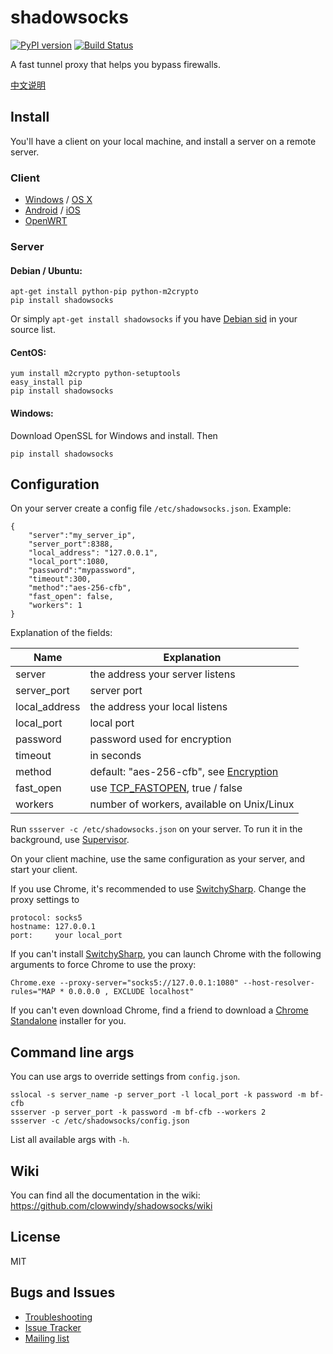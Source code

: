 shadowsocks
===========

[![PyPI version]][PyPI] [![Build Status]][Travis CI] 

A fast tunnel proxy that helps you bypass firewalls.

[中文说明][Chinese Readme]

Install
-------

You'll have a client on your local machine, and install a server on a
remote server.

### Client

* [Windows] / [OS X]
* [Android] / [iOS]
* [OpenWRT]

### Server

#### Debian / Ubuntu:

    apt-get install python-pip python-m2crypto
    pip install shadowsocks

Or simply `apt-get install shadowsocks` if you have [Debian sid] in your
source list.

#### CentOS:

    yum install m2crypto python-setuptools
    easy_install pip
    pip install shadowsocks

#### Windows:

Download OpenSSL for Windows and install. Then

    pip install shadowsocks

Configuration
-------------

On your server create a config file `/etc/shadowsocks.json`.
Example:

    {
        "server":"my_server_ip",
        "server_port":8388,
        "local_address": "127.0.0.1",
        "local_port":1080,
        "password":"mypassword",
        "timeout":300,
        "method":"aes-256-cfb",
        "fast_open": false,
        "workers": 1
    }

Explanation of the fields:

| Name          | Explanation                                     |
| ------------- | ----------------------------------------------- |
| server        | the address your server listens                 |
| server_port   | server port                                     |
| local_address | the address your local listens                  |
| local_port    | local port                                      |
| password      | password used for encryption                    |
| timeout       | in seconds                                      |
| method        | default: "aes-256-cfb", see [Encryption]        |
| fast_open     | use [TCP_FASTOPEN], true / false                |
| workers       | number of workers, available on Unix/Linux      |

Run `ssserver -c /etc/shadowsocks.json` on your server. To run it in the
background, use [Supervisor].

On your client machine, use the same configuration as your server, and
start your client.

If you use Chrome, it's recommended to use [SwitchySharp]. Change the proxy 
settings to

    protocol: socks5
    hostname: 127.0.0.1
    port:     your local_port

If you can't install [SwitchySharp], you can launch Chrome with the following
arguments to force Chrome to use the proxy:

    Chrome.exe --proxy-server="socks5://127.0.0.1:1080" --host-resolver-rules="MAP * 0.0.0.0 , EXCLUDE localhost"

If you can't even download Chrome, find a friend to download a
[Chrome Standalone] installer for you.

Command line args
------------------

You can use args to override settings from `config.json`.

    sslocal -s server_name -p server_port -l local_port -k password -m bf-cfb
    ssserver -p server_port -k password -m bf-cfb --workers 2
    ssserver -c /etc/shadowsocks/config.json

List all available args with `-h`.

Wiki
----

You can find all the documentation in the wiki:
https://github.com/clowwindy/shadowsocks/wiki

License
-------
MIT

Bugs and Issues
----------------

* [Troubleshooting]
* [Issue Tracker]
* [Mailing list]


[Android]:           https://github.com/clowwindy/shadowsocks/wiki/Ports-and-Clients#android
[Build Status]:      https://img.shields.io/travis/clowwindy/shadowsocks/master.svg?style=flat
[Chinese Readme]:    https://github.com/clowwindy/shadowsocks/wiki/Shadowsocks-%E4%BD%BF%E7%94%A8%E8%AF%B4%E6%98%8E
[Chrome Standalone]: https://support.google.com/installer/answer/126299
[Debian sid]:        https://packages.debian.org/unstable/python/shadowsocks
[Encryption]:        https://github.com/clowwindy/shadowsocks/wiki/Encryption
[iOS]:               https://github.com/shadowsocks/shadowsocks-iOS/wiki/Help
[Issue Tracker]:     https://github.com/clowwindy/shadowsocks/issues?state=open
[Mailing list]:      http://groups.google.com/group/shadowsocks
[OpenWRT]:           https://github.com/clowwindy/shadowsocks/wiki/Ports-and-Clients#openwrt
[OS X]:              https://github.com/shadowsocks/shadowsocks-iOS/wiki/Shadowsocks-for-OSX-Help
[PyPI]:              https://pypi.python.org/pypi/shadowsocks
[PyPI version]:      https://img.shields.io/pypi/v/shadowsocks.svg?style=flat
[Supervisor]:        https://github.com/clowwindy/shadowsocks/wiki/Configure-Shadowsocks-with-Supervisor
[TCP_FASTOPEN]:      https://github.com/clowwindy/shadowsocks/wiki/TCP-Fast-Open
[Travis CI]:         https://travis-ci.org/clowwindy/shadowsocks
[Troubleshooting]:   https://github.com/clowwindy/shadowsocks/wiki/Troubleshooting
[SwitchySharp]:      https://chrome.google.com/webstore/detail/proxy-switchysharp/dpplabbmogkhghncfbfdeeokoefdjegm
[Windows]:           https://github.com/clowwindy/shadowsocks/wiki/Ports-and-Clients#windows

